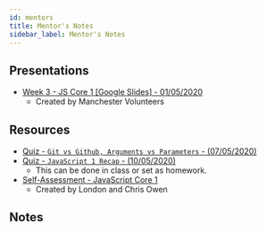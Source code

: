 ```yaml
---
id: mentors
title: Mentor's Notes
sidebar_label: Mentor's Notes
---
```


## Presentations

- [Week 3 - JS Core 1 [Google Slides] - 01/05/2020](https://drive.google.com/open?id=1q98KUoX5QQoFEDUl52hLxOnWkoCi2vGrehHjBBEnfdI)
  - Created by Manchester Volunteers

## Resources

- [Quiz - `Git vs Github, Arguments vs Parameters` - (07/05/2020)](https://forms.gle/jQw4C9bmw1b14jHQ8)
- [Quiz - `JavaScript 1 Recap` - (10/05/2020)](https://docs.google.com/forms/d/1-jVH3eTZy6Cig8iEZqDTdLaFgJCgVKv8q5HIF5yDUQ0/edit)
  - This can be done in class or set as homework.
- [Self-Assessment - JavaScript Core 1](https://docs.google.com/forms/u/1/d/e/1FAIpQLScW1J7Cr9H7Yr0rjPkgs9hv91nOnGueFe2d4Ir1-pNWEAisGQ/viewform)
  - Created by London and Chris Owen

## Notes
